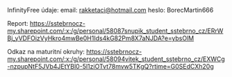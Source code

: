 InfinityFree údaje:
email: rakketaci@hotmail.com
heslo: BorecMartin666

Report: https://sstebrnocz-my.sharepoint.com/:x:/g/personal/58087snupik_student_sstebrno_cz/ERrWBj_yVDFOizVyHkro4mwBe0H1Ids4kG82Pm8X7aNJDA?e=ybsOlM

Odkaz na maturitní okruhy: https://sstebrnocz-my.sharepoint.com/:x:/g/personal/58094vitek_student_sstebrno_cz/EXWCg-nzpupNtF5JVb4JEtYBl0-5l1ziOTvt78mvw5TKgQ?rtime=G0SEdCXh20g
